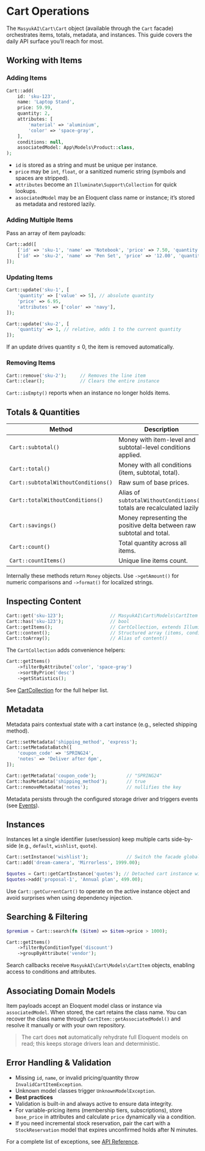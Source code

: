 # Cart Operations

The `MasyukAI\Cart\Cart` object (available through the `Cart` facade) orchestrates items, totals, metadata, and instances. This guide covers the daily API surface you’ll reach for most.

## Working with Items

### Adding Items

```php
Cart::add(
    id: 'sku-123',
    name: 'Laptop Stand',
    price: 59.99,
    quantity: 2,
    attributes: [
        'material' => 'aluminium',
        'color' => 'space-gray',
    ],
    conditions: null,
    associatedModel: App\Models\Product::class,
);
```

- `id` is stored as a string and must be unique per instance.
- `price` may be `int`, `float`, or a sanitized numeric string (symbols and spaces are stripped).
- `attributes` become an `Illuminate\Support\Collection` for quick lookups.
- `associatedModel` may be an Eloquent class name or instance; it’s stored as metadata and restored lazily.

### Adding Multiple Items

Pass an array of item payloads:

```php
Cart::add([
    ['id' => 'sku-1', 'name' => 'Notebook', 'price' => 7.50, 'quantity' => 3],
    ['id' => 'sku-2', 'name' => 'Pen Set', 'price' => '12.00', 'quantity' => 1],
]);
```

### Updating Items

```php
Cart::update('sku-1', [
    'quantity' => ['value' => 5], // absolute quantity
    'price' => 6.95,
    'attributes' => ['color' => 'navy'],
]);

Cart::update('sku-2', [
    'quantity' => 1, // relative, adds 1 to the current quantity
]);
```

If an update drives quantity ≤ 0, the item is removed automatically.

### Removing Items

```php
Cart::remove('sku-2');     // Removes the line item
Cart::clear();             // Clears the entire instance
```

`Cart::isEmpty()` reports when an instance no longer holds items.

## Totals & Quantities

| Method | Description |
| --- | --- |
| `Cart::subtotal()` | Money with item-level and subtotal-level conditions applied. |
| `Cart::total()` | Money with all conditions (item, subtotal, total). |
| `Cart::subtotalWithoutConditions()` | Raw sum of base prices. |
| `Cart::totalWithoutConditions()` | Alias of `subtotalWithoutConditions()`; totals are recalculated lazily. |
| `Cart::savings()` | Money representing the positive delta between raw subtotal and total. |
| `Cart::count()` | Total quantity across all items. |
| `Cart::countItems()` | Unique line items count. |

Internally these methods return `Money` objects. Use `->getAmount()` for numeric comparisons and `->format()` for localized strings.

## Inspecting Content

```php
Cart::get('sku-123');                 // MasyukAI\Cart\Models\CartItem|null
Cart::has('sku-123');                 // bool
Cart::getItems();                     // CartCollection, extends Illuminate\Support\Collection
Cart::content();                      // Structured array (items, conditions, totals, etc.)
Cart::toArray();                      // Alias of content()
```

The `CartCollection` adds convenience helpers:

```php
Cart::getItems()
    ->filterByAttribute('color', 'space-gray')
    ->sortByPrice('desc')
    ->getStatistics();
```

See [CartCollection](api-reference.md#cartcollection) for the full helper list.

## Metadata

Metadata pairs contextual state with a cart instance (e.g., selected shipping method).

```php
Cart::setMetadata('shipping_method', 'express');
Cart::setMetadataBatch([
    'coupon_code' => 'SPRING24',
    'notes' => 'Deliver after 6pm',
]);

Cart::getMetadata('coupon_code');           // "SPRING24"
Cart::hasMetadata('shipping_method');       // true
Cart::removeMetadata('notes');              // nullifies the key
```

Metadata persists through the configured storage driver and triggers events (see [Events](events.md)).

## Instances

Instances let a single identifier (user/session) keep multiple carts side-by-side (e.g., `default`, `wishlist`, `quote`).

```php
Cart::setInstance('wishlist');              // Switch the facade globally for this request
Cart::add('dream-camera', 'Mirrorless', 1999.00);

$quotes = Cart::getCartInstance('quotes'); // Detached cart instance without flipping globals
$quotes->add('proposal-1', 'Annual plan', 499.00);
```

Use `Cart::getCurrentCart()` to operate on the active instance object and avoid surprises when using dependency injection.

## Searching & Filtering

```php
$premium = Cart::search(fn ($item) => $item->price > 1000);

Cart::getItems()
    ->filterByConditionType('discount')
    ->groupByAttribute('vendor');
```

Search callbacks receive `MasyukAI\Cart\Models\CartItem` objects, enabling access to conditions and attributes.

## Associating Domain Models

Item payloads accept an Eloquent model class or instance via `associatedModel`. When stored, the cart retains the class name. You can recover the class name through `CartItem::getAssociatedModel()` and resolve it manually or with your own repository.

> The cart does **not** automatically rehydrate full Eloquent models on read; this keeps storage drivers lean and deterministic.

## Error Handling & Validation

- Missing `id`, `name`, or invalid pricing/quantity throw `InvalidCartItemException`.
- Unknown model classes trigger `UnknownModelException`.
- **Best practices**
- Validation is built-in and always active to ensure data integrity.
- For variable-pricing items (membership tiers, subscriptions), store `base_price` in attributes and calculate `price` dynamically via a condition.
- If you need incremental stock reservation, pair the cart with a `StockReservation` model that expires unconfirmed holds after N minutes.

For a complete list of exceptions, see [API Reference](api-reference.md#exceptions).
